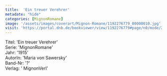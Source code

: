 ```yaml
---
title:  'Ein treuer Verehrer'
metadate: "hide"
categories: [MignonRomane]
image: '/assets/images/coverart/Mignon-Romane/1192276779_00000010.jpg'
visit: 'https://portal.dnb.de/bookviewer/view/1192276779#page/n0/mode/2up'
---
```

Titel: 'Ein treuer Verehrer' <br>
Serie: 'MignonRomane' <br>
Jahr: '1915' <br>
AutorIn: 'Maria von Sawersky' <br>
Band-Nr: '?' <br>
Verlag: ' MignonVerl'